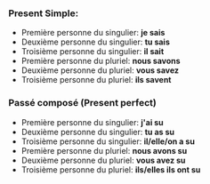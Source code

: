 ### Present Simple:
- Première personne du singulier: **je sais**
- Deuxième personne du singulier: **tu sais**
- Troisième personne du singulier: **il sait**
- Première personne du pluriel: **nous savons**
- Deuxième personne du pluriel: **vous savez**
- Troisième personne du pluriel: **ils savent**

### Passé composé (Present perfect)
- Première personne du singulier: **j'ai su**
- Deuxième personne du singulier: **tu as su**
- Troisième personne du singulier: **il/elle/on a su**
- Première personne du pluriel: **nous avons su**
- Deuxième personne du pluriel: **vous avez su**	
- Troisième personne du pluriel: **ils/elles ils ont su**